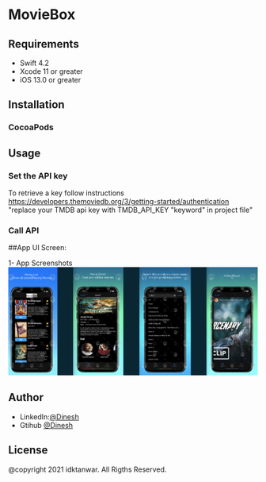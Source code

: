 # MovieBox

## Requirements

- Swift 4.2
- Xcode 11 or greater
- iOS 13.0 or greater

## Installation

### CocoaPods

## Usage

### Set the API key
To retrieve a key follow instructions https://developers.themoviedb.org/3/getting-started/authentication
"replace your TMDB api key with TMDB_API_KEY "keyword" in project file"
  
### Call API

##App UI Screen:

1- App Screenshots
![](MovieBox/Resources/AppScreenshot/ss5.png)

## Author
- LinkedIn:[@Dinesh](https://www.linkedin.com/in/idktanwar/)
- Gtihub [@Dinesh](https://github.com/idktanwar/)

## License
@copyright 2021 idktanwar. All Rigths Reserved.
